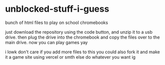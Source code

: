 # unblocked-stuff-i-guess
bunch of html files to play on school chromebooks

just download the repository using the code button, and unzip it to a usb drive. then plug the drive into the chromebook and copy the files over to the main drive. now you can play games yay

i lowk don't care if you add more files to this
you could also fork it and make it a game site using vercel or smth else
do whatever you want ig
